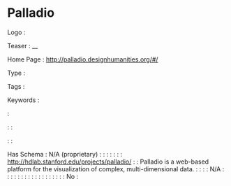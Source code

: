 # Palladio

Logo
: ![]()

Teaser
: __

Home Page
: http://palladio.designhumanities.org/#/

Type
: 

Tags
: 

Keywords
: 

: 


: 
: 

: 
: 

Has Schema
: N/A (proprietary)
: 
: 
: 
: 
: 
: 
: http://hdlab.stanford.edu/projects/palladio/
: 
: Palladio is a web-based platform for the visualization of complex, multi-dimensional data.
: 
: 
: 
: N/A
: 
: 
: 
: 
: 
: 
: 
: 
: 
: 
: 
: 
: 
: 
: 
: 
: 
: No
: 
